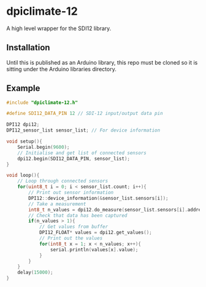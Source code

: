 # dpiclimate-12

A high level wrapper for the SDI12 library.

## Installation

Until this is published as an Arduino library, this repo must be cloned
so it is sitting under the Arduino libraries directory.

## Example

```cpp
#include "dpiclimate-12.h"

#define SDI12_DATA_PIN 12 // SDI-12 input/output data pin

DPI12 dpi12;
DPI12_sensor_list sensor_list; // For device information

void setup(){
    Serial.begin(9600);
    // Initialise and get list of connected sensors
    dpi12.begin(SDI12_DATA_PIN, sensor_list);
}

void loop(){
    // Loop through connected sensors
    for(uint8_t i = 0; i < sensor_list.count; i++){
        // Print out sensor information
        DPI12::device_information(&sensor_list.sensors[i]);
        // Take a measurement
        int8_t n_values = dpi12.do_measure(sensor_list.sensors[i].address);
        // Check that data has been captured
        if(n_values > 1){
            // Get values from buffer
            DPI12_FLOAT* values = dpi12.get_values();
            // Print out the values 
            for(int8_t x = 1; x < n_values; x++){
                serial.println(values[x].value);
            }
        }
    }
    delay(15000);
}
```
